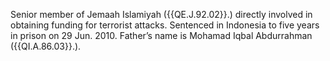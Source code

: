  Senior member of Jemaah Islamiyah ({{QE.J.92.02}}.) directly involved in obtaining 
funding for terrorist attacks. Sentenced in Indonesia to five years in prison 
on 29 Jun. 2010. Father’s name is Mohamad Iqbal Abdurrahman ({{QI.A.86.03}}.). 
